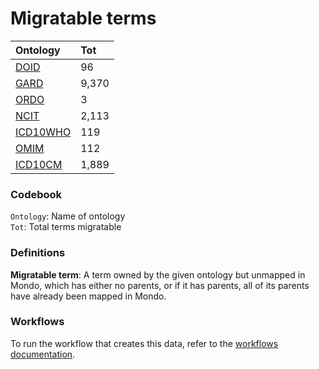 # Migratable terms
| Ontology                          | Tot   |
|:----------------------------------|:------|
| [DOID](./migrate_doid.md)         | 96    |
| [GARD](./migrate_gard.md)         | 9,370 |
| [ORDO](./migrate_ordo.md)         | 3     |
| [NCIT](./migrate_ncit.md)         | 2,113 |
| [ICD10WHO](./migrate_icd10who.md) | 119   |
| [OMIM](./migrate_omim.md)         | 112   |
| [ICD10CM](./migrate_icd10cm.md)   | 1,889 |

### Codebook
`Ontology`: Name of ontology    
`Tot`: Total terms migratable

### Definitions
**Migratable term**: A term owned by the given ontology but unmapped in Mondo, which has either no parents, or if it has 
parents, all of its parents have already been mapped in Mondo.

### Workflows
To run the workflow that creates this data, refer to the [workflows documentation](../developer/workflows.md).